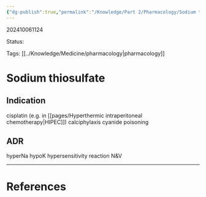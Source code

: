 ```yaml
---
{"dg-publish":true,"permalink":"/Knowledge/Part 2/Pharmacology/Sodium thiosulfate/"}
---
```



202410061124

Status: 

Tags: [[../Knowledge/Medicine/pharmacology\|pharmacology]]

# Sodium thiosulfate

## Indication
cisplatin (e.g. in [[pages/Hyperthermic intraperitoneal chemotherapy\|HIPEC]])
calciphylaxis
cyanide poisoning

## ADR
hyperNa
hypoK
hypersensitivity reaction
N&V






___
# References
